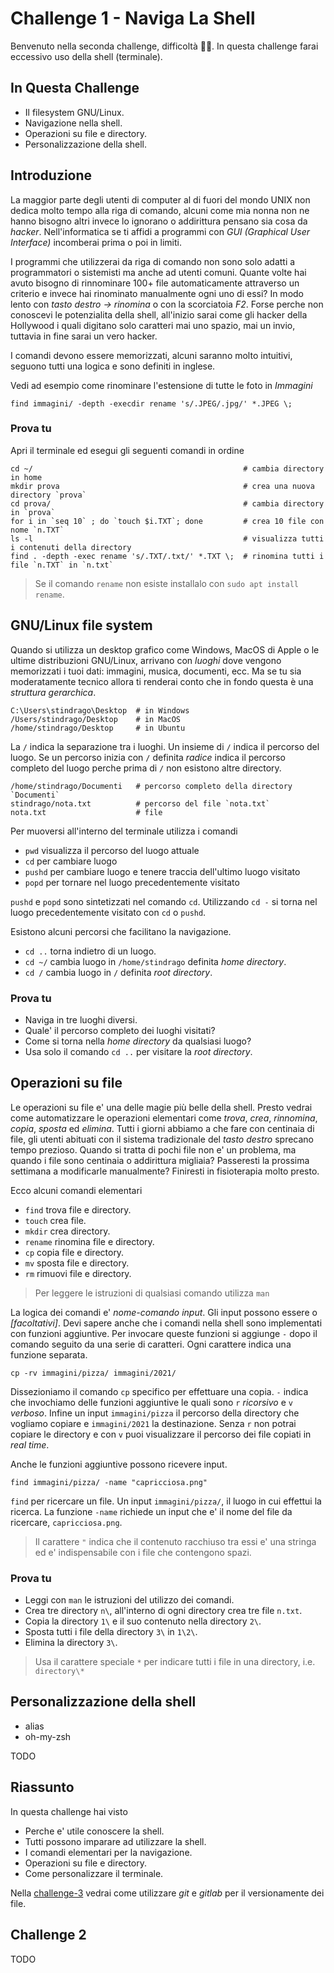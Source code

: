 [challenge-3]: ../challenge-3/

# Challenge 1 - Naviga La Shell

Benvenuto nella seconda challenge, difficoltà 🤕🤕. 
In questa challenge farai eccessivo uso della shell (terminale).

## In Questa Challenge

- Il filesystem GNU/Linux.
- Navigazione nella shell.
- Operazioni su file e directory.
- Personalizzazione della shell.

## Introduzione

La maggior parte degli utenti di computer al di fuori del mondo UNIX non dedica molto tempo alla riga di comando, alcuni come mia nonna non ne hanno bisogno altri invece lo ignorano o addirittura pensano sia cosa da _hacker_. Nell'informatica se ti affidi a programmi con _GUI (Graphical User Interface)_ incomberai prima o poi in limiti.

I programmi che utilizzerai da riga di comando non sono solo adatti a programmatori o sistemisti ma anche ad utenti comuni. Quante volte hai avuto bisogno di rinnominare 100+ file automaticamente attraverso un criterio e invece hai rinominato manualmente ogni uno di essi? In modo lento con 
_tasto destro -> rinomina_ o con la scorciatoia _F2_. Forse perche non conoscevi le potenzialita della shell, all'inizio sarai come gli hacker della Hollywood i quali digitano solo caratteri mai uno spazio, mai un invio, tuttavia in fine sarai un vero hacker. 

I comandi devono essere memorizzati, alcuni saranno molto intuitivi, seguono tutti una logica e sono definiti in inglese.

Vedi ad esempio come rinominare l'estensione di tutte le foto in _Immagini_

``` shell
find immagini/ -depth -execdir rename 's/.JPEG/.jpg/' *.JPEG \;
```

### Prova tu

Apri il terminale ed esegui gli seguenti comandi in ordine

``` shell
cd ~/                                               # cambia directory in home
mkdir prova                                         # crea una nuova directory `prova`
cd prova/                                           # cambia directory in `prova`
for i in `seq 10` ; do `touch $i.TXT`; done         # crea 10 file con nome `n.TXT`
ls -l                                               # visualizza tutti i contenuti della directory
find . -depth -exec rename 's/.TXT/.txt/' *.TXT \;  # rinomina tutti i file `n.TXT` in `n.txt` 
```

> Se il comando `rename` non esiste installalo con `sudo apt install rename`.

## GNU/Linux file system

Quando si utilizza un desktop grafico come Windows, MacOS di Apple o le ultime distribuzioni GNU/Linux, arrivano con _luoghi_ dove vengono memorizzati i tuoi dati: immagini, musica, documenti, ecc. Ma se tu sia moderatamente tecnico allora ti renderai conto che in fondo questa è una _struttura gerarchica_.

``` shell
C:\Users\stindrago\Desktop  # in Windows
/Users/stindrago/Desktop    # in MacOS
/home/stindrago/Desktop     # in Ubuntu
```

La `/` indica la separazione tra i luoghi. Un insieme di `/` indica il percorso del luogo. Se un percorso inizia con `/` definita _radice_ indica il percorso completo del luogo perche prima di `/` non esistono altre directory.

``` shell
/home/stindrago/Documenti   # percorso completo della directory `Documenti`
stindrago/nota.txt          # percorso del file `nota.txt` 
nota.txt                    # file
```

Per muoversi all'interno del terminale utilizza i comandi

- `pwd` visualizza il percorso del luogo attuale 
- `cd` per cambiare luogo
- `pushd` per cambiare luogo e tenere traccia dell'ultimo luogo visitato
- `popd` per tornare nel luogo precedentemente visitato

`pushd` e `popd` sono sintetizzati nel comando `cd`. Utilizzando `cd -` si torna nel luogo precedentemente visitato con `cd` o `pushd`.

Esistono alcuni percorsi che facilitano la navigazione.

- `cd ..` torna indietro di un luogo.
- `cd ~/` cambia luogo in `/home/stindrago` definita _home directory_.
- `cd /` cambia luogo in `/` definita _root directory_.

### Prova tu

- Naviga in tre luoghi diversi.
- Quale' il percorso completo dei luoghi visitati?
- Come si torna nella _home directory_ da qualsiasi luogo?
- Usa solo il comando `cd ..` per visitare la _root directory_.

## Operazioni su file

Le operazioni su file e' una delle magie più belle della shell. Presto vedrai come automatizzare le operazioni elementari come _trova_, _crea_, _rinnomina_, _copia_, _sposta_ ed _elimina_.
Tutti i giorni abbiamo a che fare con centinaia di file, gli utenti abituati con il sistema tradizionale del _tasto destro_ sprecano tempo prezioso. Quando si tratta di pochi file non e' un problema, ma quando i file sono centinaia o addirittura migliaia? Passeresti la prossima settimana a modificarle manualmente? Finiresti in fisioterapia molto presto.

Ecco alcuni comandi elementari

- `find` trova file e directory.
- `touch` crea file.
- `mkdir` crea directory.
- `rename` rinomina file e directory.
- `cp` copia file e directory.
- `mv` sposta file e directory.
- `rm` rimuovi file e directory.

> Per leggere le istruzioni di qualsiasi comando utilizza `man`

La logica dei comandi e' _nome-comando input_. Gli input possono essere _<obbligatori>_ o _[facoltativi]_. 
Devi sapere anche che i comandi nella shell sono implementati con funzioni aggiuntive. Per invocare queste funzioni si aggiunge `-` dopo il comando seguito da una serie di caratteri. Ogni carattere indica una funzione separata.

``` shell
cp -rv immagini/pizza/ immagini/2021/
```

Dissezioniamo il comando `cp` specifico per effettuare una copia. `-` indica che invochiamo delle funzioni aggiuntive le quali sono `r` _ricorsivo_ e `v` _verboso_. Infine un input `immagini/pizza` il percorso della directory che vogliamo copiare e `immagini/2021` la destinazione. Senza `r` non potrai copiare le directory e con `v` puoi visualizzare il percorso dei file copiati in _real time_.

Anche le funzioni aggiuntive possono ricevere input.

``` shell
find immagini/pizza/ -name "capricciosa.png"
```

`find` per ricercare un file. Un input `immagini/pizza/`, il luogo in cui effettui la ricerca. La funzione `-name` richiede un input che e' il nome del file da ricercare, `capricciosa.png`.

> Il carattere `"` indica che il contenuto racchiuso tra essi e' una stringa ed e' indispensabile con i file che contengono spazi.

### Prova tu

- Leggi con `man` le istruzioni del utilizzo dei comandi.
- Crea tre directory `n\`, all'interno di ogni directory crea tre file `n.txt`.
- Copia la directory `1\` e il suo contenuto nella directory `2\`.
- Sposta tutti i file della directory `3\` in `1\2\`.
- Elimina la directory `3\`.

> Usa il carattere speciale `*` per indicare tutti i file in una directory, i.e. `directory\*`

## Personalizzazione della shell

- alias
- oh-my-zsh

TODO

## Riassunto

In questa challenge hai visto

- Perche e' utile conoscere la shell.
- Tutti possono imparare ad utilizzare la shell.
- I comandi elementari per la navigazione.
- Operazioni su file e directory.
- Come personalizzare il terminale.

Nella [challenge-3][challenge-3] vedrai come utilizzare _git_ e _gitlab_ per il versionamente dei file.

## Challenge 2

TODO
